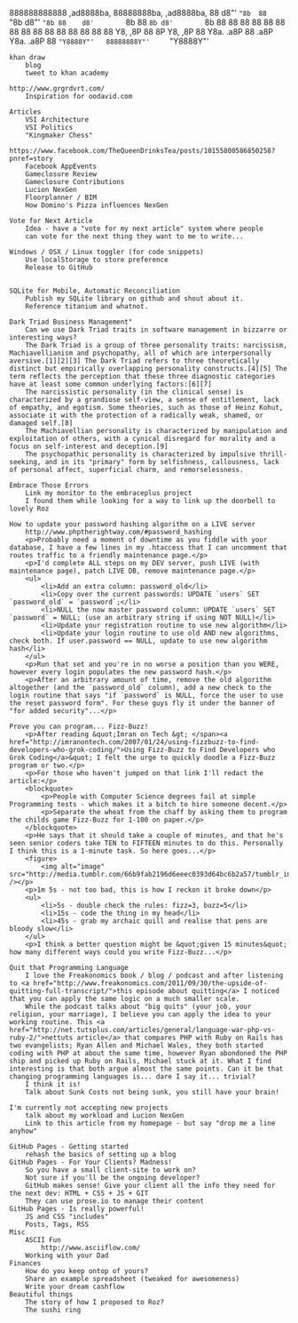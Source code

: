 888888888888 ,ad8888ba,   88888888ba,     ,ad8888ba,
     88     d8"'    `"8b  88      `"8b   d8"'    `"8b
     88    d8'        `8b 88        `8b d8'        `8b
     88    88          88 88         88 88          88
     88    88          88 88         88 88          88
     88    Y8,        ,8P 88         8P Y8,        ,8P
     88     Y8a.    .a8P  88      .a8P   Y8a.    .a8P
     88      `"Y8888Y"'   88888888Y"'     `"Y8888Y"'

    khan draw
		blog
		tweet to khan academy

    http://www.grgrdvrt.com/
    	Inspiration for oodavid.com

	Articles
		VSI Architecture
		VSI Politics
		"Kingmaker Chess"
			https://www.facebook.com/TheQueenDrinksTea/posts/10155800586850258?pnref=story
		Facebook AppEvents
		Gameclosure Review
		Gameclosure Contributions
		Lucion NexGen
		Floorplanner / BIM
		How Domino's Pizza influences NexGen

	Vote for Next Article
		Idea - have a "vote for my next article" system where people
		can vote for the next thing they want to me to write...

	Windows / OSX / Linux toggler (for code snippets)
		Use localStorage to store preference
		Release to GitHub

	
	SQLite for Mobile, Automatic Reconciliation
		Publish my SQLite library on github and shout about it.
		Reference titanium and whatnot.

	Dark Triad Business Management"
		Can we use Dark Triad traits in software management in bizzarre or interesting ways?
		The Dark Triad is a group of three personality traits: narcissism, Machiavellianism and psychopathy, all of which are interpersonally aversive.[1][2][3] The Dark Triad refers to three theoretically distinct but empirically overlapping personality constructs.[4][5] The term reflects the perception that these three diagnostic categories have at least some common underlying factors:[6][7]
		The narcissistic personality (in the clinical sense) is characterized by a grandiose self-view, a sense of entitlement, lack of empathy, and egotism. Some theories, such as those of Heinz Kohut, associate it with the protection of a radically weak, shamed, or damaged self.[8]
		The Machiavellian personality is characterized by manipulation and exploitation of others, with a cynical disregard for morality and a focus on self-interest and deception.[9]
		The psychopathic personality is characterized by impulsive thrill-seeking, and in its "primary" form by selfishness, callousness, lack of personal affect, superficial charm, and remorselessness.

	Embrace Those Errors
		Link my monitor to the embraceplus project
		I found them while looking for a way to link up the doorbell to lovely Roz

	How to update your password hashing algorithm on a LIVE server
		http://www.phptherightway.com/#password_hashing
		<p>Probably need a moment of downtime as you fiddle with your database, I have a few lines in my .htaccess that I can uncomment that routes traffic to a friendly maintenance page.</p>
		<p>I'd complete ALL steps on my DEV server, push LIVE (with maintenance page), patch LIVE DB, remove maintenance page.</p>
		<ul>
			<li>Add an extra column: password_old</li>
			<li>Copy over the current passwords: UPDATE `users` SET `password_old` = `password`;</li>
			<li>NULL the now master password column: UPDATE `users` SET `password` = NULL; (use an arbitrary string if using NOT NULL)</li>
			<li>Update your registration routine to use new algorithm</li>
			<li>Update your login routine to use old AND new algorithms, check both. If user.password == NULL, update to use new algorithm hash</li>
		</ul>
		<p>Run that set and you're in no worse a position than you WERE, however every login populates the new password hash.</p>
		<p>After an arbitrary amount of time, remove the old algorithm altogether (and the `password_old` column), add a new check to the login routine that says "if `password` is NULL, force the user to use the reset password form". For these guys fly it under the banner of "for added security"...</p>

	Prove you can program... Fizz-Buzz!
		<p>After reading &quot;Imran on Tech &gt; </span><a href="http://imranontech.com/2007/01/24/using-fizzbuzz-to-find-developers-who-grok-coding/">Using Fizz-Buzz to Find Developers who Grok Coding</a>&quot; I felt the urge to quickly doodle a Fizz-Buzz program or two.</p>
		<p>For those who haven't jumped on that link I'll redact the article:</p>
		<blockquote>
			<p>People with Computer Science degrees fail at simple Programming tests - which makes it a bitch to hire someone decent.</p>
			<p>Separate the wheat from the chaff by asking them to program the childs game Fizz-Buzz for 1-100 on paper.</p>
		</blockquote>
		<p>He says that it should take a couple of minutes, and that he's seen senior coders take TEN to FIFTEEN minutes to do this. Personally I think this is a 1-minute task. So here goes...</p>
		<figure>
			<img alt="image" src="http://media.tumblr.com/66b9fab2196d6eeec0393d64bc6b2a57/tumblr_inline_mkq5q4ZK9s1qz4rgp.jpg" /></p>
		<p>1m 5s - not too bad, this is how I reckon it broke down</p>
		<ul>
			<li>5s - double check the rules: fizz=3, buzz=5</li>
			<li>15s - code the thing in my head</li>
			<li>45s - grab my archaic quill and realise that pens are bloody slow</li>
		</ul>
		<p>I think a better question might be &quot;given 15 minutes&quot; how many different ways could you write Fizz-Buzz...</p>

	Quit that Programming Language
		I love the Freakonomics book / blog / podcast and after listening to <a href="http://www.freakonomics.com/2011/09/30/the-upside-of-quitting-full-transcript/">this episode about quitting</a> I noticed that you can apply the same logic on a much smaller scale.
		While the podcast talks about "big quits" (your job, your religion, your marriage), I believe you can apply the idea to your working routine. This <a href="http://net.tutsplus.com/articles/general/language-war-php-vs-ruby-2/">nettuts article</a> that compares PHP with Ruby on Rails has two evangelists; Ryan Allen and Michael Wales, they both started coding with PHP at about the same time, however Ryan abondoned the PHP ship and picked up Ruby on Rails, Michael stuck at it. What I find interesting is that both argue almost the same points. Can it be that changing programming languages is... dare I say it... trivial?
		I think it is!
		Talk about Sunk Costs not being sunk, you still have your brain!

	I'm currently not accepting new projects
		talk about my workload and Lucion NexGen
		Link to this article from my homepage - but say "drop me a line anyhow"

	GitHub Pages - Getting started
		rehash the basics of setting up a blog
	GitHub Pages - For Your Clients? Madness!
		So you have a small client-site to work on?
		Not sure if you'll be the ongoing developer?
		GitHub makes sense! Give your client all the info they need for the next dev: HTML + CSS + JS + GIT
		They can use prose.io to manage their content
	GitHub Pages - Is really powerful!
		JS and CSS "includes"
		Posts, Tags, RSS
	Misc
		ASCII Fun
			http://www.asciiflow.com/
		Working with your Dad
	Finances
		How do you keep ontop of yours?
		Share an example spreadsheet (tweaked for awesomeness)
		Write your dream cashflow
	Beautiful things
		The story of how I proposed to Roz?
		The sushi ring